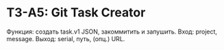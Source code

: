 # ТЗ-A5: Git Task Creator
Функция: создать task.v1 JSON, закоммитить и запушить.
Вход: project, message.
Выход: serial, путь, (опц.) URL.
